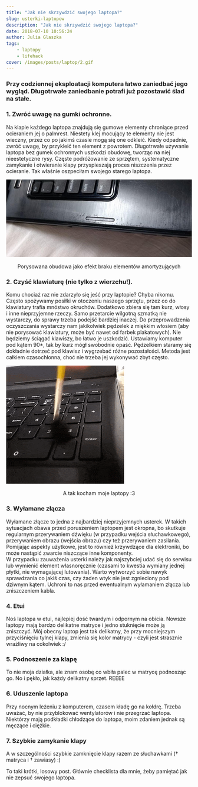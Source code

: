 ```yaml
---
title: "Jak nie skrzywdzić swojego laptopa?"
slug: usterki-laptopow
description: "Jak nie skrzywdzić swojego laptopa?"
date: 2018-07-10 10:56:24
author: Julia Glaszka
tags:
    - laptopy
    - lifehack
cover: /images/posts/laptop/2.gif
---
```

### Przy codziennej eksploatacji komputera łatwo zaniedbać jego wygląd. Długotrwałe zaniedbanie potrafi już pozostawić ślad na stałe.

### 1. Zwróć uwagę na gumki ochronne.




Na klapie każdego laptopa znajdują się gumowe elementy chroniące przed ocieraniem jej o palmrest. Niestety klej mocujący te elementy nie jest wieczny, przez co po jakimś czasie mogą się one odkleić. Kiedy odpadnie, zwróć uwagę, by przykleić ten element z powrotem. Długotrwałe używanie laptopa bez gumek ochronnych uszkodzi obudowę, tworząc na niej nieestetyczne rysy. Częste podróżowanie ze sprzętem, systematyczne zamykanie i otwieranie klapy przyspieszają proces niszczenia przez ocieranie. Tak właśnie oszpeciłam swojego starego laptopa.  

![](/images/posts/laptop/1.jpg)
<div align="center"> 
Porysowana obudowa jako efekt braku elementów amortyzujących</div>



### 2. Czyść klawiaturę (nie tylko z wierzchu!).

<div>  
Komu chociaż raz nie zdarzyło się jeść przy laptopie? Chyba nikomu. Często spożywamy posiłki w otoczeniu naszego sprzętu, przez co do klawiatury trafia mnóstwo okruchów. Dodatkowo zbiera się tam kurz, włosy i inne nieprzyjemne rzeczy. Samo przetarcie wilgotną szmatką nie wystarczy, do sprawy trzeba podejść bardziej inaczej. Do przeprowadzenia oczyszczania wystarczy nam jakikolwiek pędzelek z miękkim włosiem (aby nie porysować klawiatury, może być nawet od farbek plakatowych). Nie będziemy ściągać klawiszy, bo łatwo je uszkodzić. Ustawiamy komputer pod kątem 90*, tak by kurz mógł swobodnie opaść. Pędzelkiem staramy się dokładnie dotrzeć pod klawisz i wygrzebać różne pozostałości. Metoda jest całkiem czasochłonna, choć nie trzeba jej wykonywać zbyt często.  


![](/images/posts/laptop/2.gif)
<div align="center"> 
A tak kocham moje laptopy :3
</div>

### 3. Wyłamane złącza

Wyłamane złącze to jedna z najbardziej nieprzyjemnych usterek. W takich sytuacjach obawa przed poruszeniem laptopem jest okropna, bo skutkuje regularnym przerywaniem dźwięku (w przypadku wejścia słuchawkowego), przerywaniem obrazu (wejścia obrazu) czy też przerywaniem zasilania. Pomijając aspekty użytkowe, jest to również krzywdzące dla elektroniki, bo może nastąpić zwarcie niszczące inne komponenty.  
W przypadku zauważenia usterki należy jak najszybciej udać się do serwisu lub wymienić element własnoręcznie (czasami to kwestia wymiany jednej płytki, nie wymagającej lutowania). Warto wytworzyć sobie nawyk sprawdzania co jakiś czas, czy żaden wtyk nie jest zgnieciony pod dziwnym kątem. Uchroni to nas przed ewentualnym wyłamaniem złącza lub zniszczeniem kabla.  

### 4. Etui

Noś laptopa w etui, najlepiej dość twardym i odpornym na obicia. Nowsze laptopy mają bardzo delikatne matryce i jedno stuknięcie może ją zniszczyć. Mój obecny laptop jest tak delikatny, że przy mocniejszym przyciśnięciu tylnej klapy, zmienia się kolor matrycy - czyli jest strasznie wrażliwy na cokolwiek :/  

### 5. Podnoszenie za klapę

To nie moja działka, ale znam osobę co wbiła palec w matrycę podnosząc go. No i pękło, jak każdy delikatny sprzet.  REEEE

### 6. Uduszenie laptopa

Przy nocnym leżeniu z komputerem, czasem kładę go na kołdrę. Trzeba uważać, by nie przyblokować wentylatorów i nie przegrzać laptopa. Niektórzy mają podkładki chłodzące do laptopa, moim zdaniem jednak są męczące i ciężkie.

### 7. Szybkie zamykanie klapy

A w szczególności szybkie zamknięcie klapy razem ze słuchawkami († matryca i † zawiasy) :)

To taki krótki, losowy post. Głównie checklista dla mnie, żeby pamiętać jak nie zepsuć swojego laptopa. 
